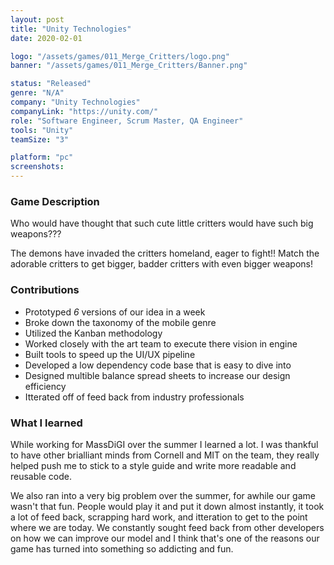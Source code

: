 ```yaml
---
layout: post
title: "Unity Technologies"
date: 2020-02-01

logo: "/assets/games/011_Merge_Critters/logo.png"
banner: "/assets/games/011_Merge_Critters/Banner.png"

status: "Released"
genre: "N/A"
company: "Unity Technologies"
companyLink: "https://unity.com/"
role: "Software Engineer, Scrum Master, QA Engineer"
tools: "Unity"
teamSize: "3"

platform: "pc"
screenshots:
---
```



### Game Description
Who would have thought that such cute little critters would have such big weapons???

The demons have invaded the critters homeland, eager to fight!! Match the adorable critters to get bigger, badder critters with even bigger weapons!

### Contributions

* Prototyped *6* versions of our idea in a week
* Broke down the taxonomy of the mobile genre
* Utilized the Kanban methodology
* Worked closely with the art team to execute there vision in engine
* Built tools to speed up the UI/UX pipeline
* Developed a low dependency code base that is easy to dive into
* Designed multible balance spread sheets to increase our design efficiency
* Itterated off of feed back from industry professionals

### What I learned

While working for MassDiGI over the summer I learned a lot. I was thankful to have other brialliant minds from Cornell and MIT on the team, they really helped push me to stick to a style guide and write more readable and reusable code.

We also ran into a very big problem over the summer, for awhile our game wasn't that fun. People would play it and put it down almost instantly, it took a lot of feed back, scrapping hard work, and itteration to get to the point where we are today. We constantly sought feed back from other developers on how we can improve our model and I think that's one of the reasons our game has turned into something so addicting and fun.